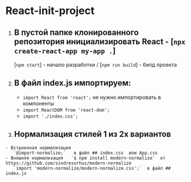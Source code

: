 # React-init-project
1)  ## В пустой папке клонированного репозитория инициализировать React -   [`npx create-react-app my-app .`] 
    [`npm start`] - начало разработки / [`npm run build`] - билд проекта
    
2)  ## В файл index.js  импортируем:
    - `import React from 'react';`   не нужно импортировать в компоненты
    - `import ReactDOM from 'react-dom';`
    - `import './index.css';`
    
3)   ## Нормализация стилей 1 из 2х вариантов
    - Встроенная нормализация
       `@import-normalize;`   в файл ## index.css  или App.css  
    - Внешняя нормализация   `$ npm install modern-normalize`  от  https://github.com/sindresorhus/modern-normalize
       `import 'modern-normalize/modern-normalize.css';`  в файл ## index.js
    
 
